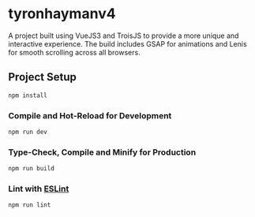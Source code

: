 # tyronhaymanv4

A project built using VueJS3 and TroisJS to provide a more unique and interactive experience. The build includes GSAP for animations and Lenis for smooth scrolling across all browsers.

## Project Setup

```sh
npm install
```

### Compile and Hot-Reload for Development

```sh
npm run dev
```

### Type-Check, Compile and Minify for Production

```sh
npm run build
```

### Lint with [ESLint](https://eslint.org/)

```sh
npm run lint
```
